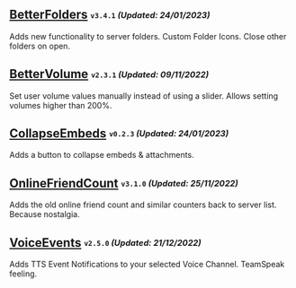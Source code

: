 ## [BetterFolders](https://betterdiscord.app/plugin/BetterFolders) <sub><sup>`v3.4.1` *(Updated: 24/01/2023)*</sup></sub>
Adds new functionality to server folders. Custom Folder Icons. Close other folders on open.

## [BetterVolume](https://betterdiscord.app/plugin/BetterVolume) <sub><sup>`v2.3.1` *(Updated: 09/11/2022)*</sup></sub>
Set user volume values manually instead of using a slider. Allows setting volumes higher than 200%.

## [CollapseEmbeds](https://betterdiscord.app/plugin/CollapseEmbeds) <sub><sup>`v0.2.3` *(Updated: 24/01/2023)*</sup></sub>
Adds a button to collapse embeds & attachments.

## [OnlineFriendCount](https://betterdiscord.app/plugin/OnlineFriendCount) <sub><sup>`v3.1.0` *(Updated: 25/11/2022)*</sup></sub>
Adds the old online friend count and similar counters back to server list. Because nostalgia.

## [VoiceEvents](https://betterdiscord.app/plugin/VoiceEvents) <sub><sup>`v2.5.0` *(Updated: 21/12/2022)*</sup></sub>
Adds TTS Event Notifications to your selected Voice Channel. TeamSpeak feeling.

